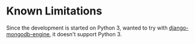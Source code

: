 # Known Limitations

Since the development is started on Python 3, wanted to try with [django-mongodb-engine](https://github.com/django-nonrel/mongodb-engine), it doesn't support Python 3.
